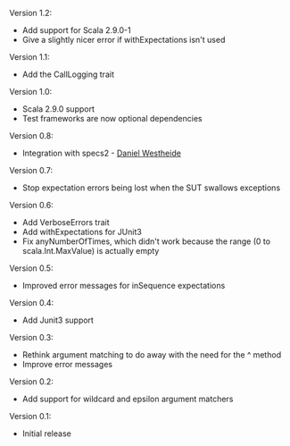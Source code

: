 Version 1.2:

- Add support for Scala 2.9.0-1
- Give a slightly nicer error if withExpectations isn't used

Version 1.1:

- Add the CallLogging trait

Version 1.0:

- Scala 2.9.0 support
- Test frameworks are now optional dependencies

Version 0.8:

- Integration with specs2 - [Daniel Westheide](https://github.com/dwestheide)

Version 0.7:

- Stop expectation errors being lost when the SUT swallows exceptions

Version 0.6:

- Add VerboseErrors trait
- Add withExpectations for JUnit3
- Fix anyNumberOfTimes, which didn't work because the range (0 to scala.Int.MaxValue) is actually empty

Version 0.5:

- Improved error messages for inSequence expectations

Version 0.4:

- Add Junit3 support

Version 0.3:

- Rethink argument matching to do away with the need for the ^ method
- Improve error messages

Version 0.2:

- Add support for wildcard and epsilon argument matchers

Version 0.1:

- Initial release
